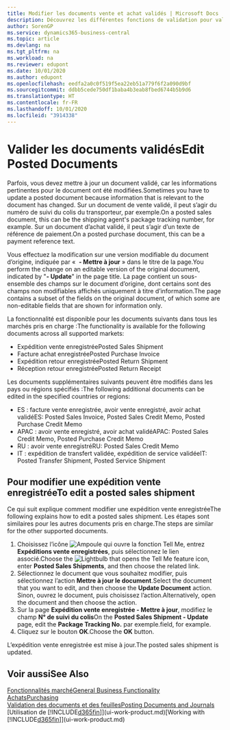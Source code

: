 ```yaml
---
title: Modifier les documents vente et achat validés | Microsoft Docs
description: Découvrez les différentes fonctions de validation pour valider les documents achat et comment mettre à jour les documents validés.
author: SorenGP
ms.service: dynamics365-business-central
ms.topic: article
ms.devlang: na
ms.tgt_pltfrm: na
ms.workload: na
ms.reviewer: edupont
ms.date: 10/01/2020
ms.author: edupont
ms.openlocfilehash: eedfa2a0c0f519f5ea22eb51a779f6f2a090d9bf
ms.sourcegitcommit: ddbb5cede750df1baba4b3eab8fbed6744b5b9d6
ms.translationtype: HT
ms.contentlocale: fr-FR
ms.lasthandoff: 10/01/2020
ms.locfileid: "3914338"
---
```

# <a name="edit-posted-documents"></a><span data-ttu-id="37608-103">Valider les documents validés</span><span class="sxs-lookup"><span data-stu-id="37608-103">Edit Posted Documents</span></span>

<span data-ttu-id="37608-104">Parfois, vous devez mettre à jour un document validé, car les informations pertinentes pour le document ont été modifiées.</span><span class="sxs-lookup"><span data-stu-id="37608-104">Sometimes you have to update a posted document because information that is relevant to the document has changed.</span></span> <span data-ttu-id="37608-105">Sur un document de vente validé, il peut s’agir du numéro de suivi du colis du transporteur, par exemple.</span><span class="sxs-lookup"><span data-stu-id="37608-105">On a posted sales document, this can be the shipping agent's package tracking number, for example.</span></span> <span data-ttu-id="37608-106">Sur un document d’achat validé, il peut s’agir d’un texte de référence de paiement.</span><span class="sxs-lookup"><span data-stu-id="37608-106">On a posted purchase document, this can be a payment reference text.</span></span>

<span data-ttu-id="37608-107">Vous effectuez la modification sur une version modifiable du document d’origine, indiquée par «  **- Mettre à jour** » dans le titre de la page.</span><span class="sxs-lookup"><span data-stu-id="37608-107">You perform the change on an editable version of the original document, indicated by "**- Update**" in the page title.</span></span> <span data-ttu-id="37608-108">La page contient un sous-ensemble des champs sur le document d’origine, dont certains sont des champs non modifiables affichés uniquement à titre d’information.</span><span class="sxs-lookup"><span data-stu-id="37608-108">The page contains a subset of the fields on the original document, of which some are non-editable fields that are shown for information only.</span></span>

<span data-ttu-id="37608-109">La fonctionnalité est disponible pour les documents suivants dans tous les marchés pris en charge :</span><span class="sxs-lookup"><span data-stu-id="37608-109">The functionality is available for the following documents across all supported markets:</span></span>

- <span data-ttu-id="37608-110">Expédition vente enregistrée</span><span class="sxs-lookup"><span data-stu-id="37608-110">Posted Sales Shipment</span></span>
- <span data-ttu-id="37608-111">Facture achat enregistrée</span><span class="sxs-lookup"><span data-stu-id="37608-111">Posted Purchase Invoice</span></span>
- <span data-ttu-id="37608-112">Expédition retour enregistrée</span><span class="sxs-lookup"><span data-stu-id="37608-112">Posted Return Shipment</span></span>
- <span data-ttu-id="37608-113">Réception retour enregistrée</span><span class="sxs-lookup"><span data-stu-id="37608-113">Posted Return Receipt</span></span>

<span data-ttu-id="37608-114">Les documents supplémentaires suivants peuvent être modifiés dans les pays ou régions spécifiés :</span><span class="sxs-lookup"><span data-stu-id="37608-114">The following additional documents can be edited in the specified countries or regions:</span></span>

- <span data-ttu-id="37608-115">ES : facture vente enregistrée, avoir vente enregistré, avoir achat validé</span><span class="sxs-lookup"><span data-stu-id="37608-115">ES: Posted Sales Invoice, Posted Sales Credit Memo, Posted Purchase Credit Memo</span></span>
- <span data-ttu-id="37608-116">APAC : avoir vente enregistré, avoir achat validé</span><span class="sxs-lookup"><span data-stu-id="37608-116">APAC: Posted Sales Credit Memo, Posted Purchase Credit Memo</span></span>
- <span data-ttu-id="37608-117">RU : avoir vente enregistré</span><span class="sxs-lookup"><span data-stu-id="37608-117">RU: Posted Sales Credit Memo</span></span>
- <span data-ttu-id="37608-118">IT : expédition de transfert validée, expédition de service validée</span><span class="sxs-lookup"><span data-stu-id="37608-118">IT: Posted Transfer Shipment, Posted Service Shipment</span></span>

## <a name="to-edit-a-posted-sales-shipment"></a><span data-ttu-id="37608-119">Pour modifier une expédition vente enregistrée</span><span class="sxs-lookup"><span data-stu-id="37608-119">To edit a posted sales shipment</span></span>

<span data-ttu-id="37608-120">Ce qui suit explique comment modifier une expédition vente enregistrée</span><span class="sxs-lookup"><span data-stu-id="37608-120">The following explains how to edit a posted sales shipment.</span></span> <span data-ttu-id="37608-121">Les étapes sont similaires pour les autres documents pris en charge.</span><span class="sxs-lookup"><span data-stu-id="37608-121">The steps are similar for the other supported documents.</span></span>

1. <span data-ttu-id="37608-122">Choisissez l’icône ![Ampoule qui ouvre la fonction Tell Me](media/ui-search/search_small.png "Dites-moi ce que vous voulez faire"), entrez **Expéditions vente enregistrées**, puis sélectionnez le lien associé.</span><span class="sxs-lookup"><span data-stu-id="37608-122">Choose the ![Lightbulb that opens the Tell Me feature](media/ui-search/search_small.png "Tell me what you want to do") icon, enter **Posted Sales Shipments**, and then choose the related link.</span></span>
2. <span data-ttu-id="37608-123">Sélectionnez le document que vous souhaitez modifier, puis sélectionnez l’action **Mettre à jour le document**.</span><span class="sxs-lookup"><span data-stu-id="37608-123">Select the document that you want to edit, and then choose the **Update Document** action.</span></span> <span data-ttu-id="37608-124">Sinon, ouvrez le document, puis choisissez l’action.</span><span class="sxs-lookup"><span data-stu-id="37608-124">Alternatively, open the document and then choose the action.</span></span>
3. <span data-ttu-id="37608-125">Sur la page **Expédition vente enregistrée - Mettre à jour**, modifiez le champ **N° de suivi du colis**</span><span class="sxs-lookup"><span data-stu-id="37608-125">On the **Posted Sales Shipment - Update** page, edit the **Package Tracking No.**</span></span> <span data-ttu-id="37608-126">par exemple.</span><span class="sxs-lookup"><span data-stu-id="37608-126">field, for example.</span></span>
4. <span data-ttu-id="37608-127">Cliquez sur le bouton **OK**.</span><span class="sxs-lookup"><span data-stu-id="37608-127">Choose the **OK** button.</span></span>

<span data-ttu-id="37608-128">L’expédition vente enregistrée est mise à jour.</span><span class="sxs-lookup"><span data-stu-id="37608-128">The posted sales shipment is updated.</span></span>

## <a name="see-also"></a><span data-ttu-id="37608-129">Voir aussi</span><span class="sxs-lookup"><span data-stu-id="37608-129">See Also</span></span>

[<span data-ttu-id="37608-130">Fonctionnalités marché</span><span class="sxs-lookup"><span data-stu-id="37608-130">General Business Functionality</span></span>](ui-across-business-areas.md)  
[<span data-ttu-id="37608-131">Achats</span><span class="sxs-lookup"><span data-stu-id="37608-131">Purchasing</span></span>](purchasing-manage-purchasing.md)  
[<span data-ttu-id="37608-132">Validation des documents et des feuilles</span><span class="sxs-lookup"><span data-stu-id="37608-132">Posting Documents and Journals</span></span>](ui-post-documents-journals.md)  
<span data-ttu-id="37608-133">[Utilisation de [!INCLUDE[d365fin](includes/d365fin_md.md)]](ui-work-product.md)</span><span class="sxs-lookup"><span data-stu-id="37608-133">[Working with [!INCLUDE[d365fin](includes/d365fin_md.md)]](ui-work-product.md)</span></span>  
